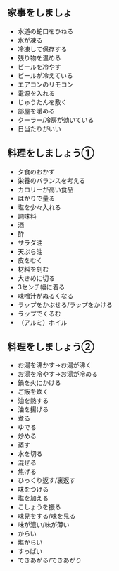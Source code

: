 ## 家事をしましょ
- 水道の蛇口をひねる
- 水が凍る
- 冷凍して保存する
- 残り物を温める
- ビールを冷やす
- ビールが冷えている
- エアコンのリモコン
- 電源を入れる
- じゅうたんを敷く
- 部屋を暖める
- クーラー/冷房が効いている
- 日当たりがいい
## 料理をしましょう①
- 夕食のおかず
- 栄養のバランスを考える
- カロリーが高い食品
- はかりで量る
- 塩を少々入れる
- 調味料
- 酒
- 酢
- サラダ油
- 天ぷら油
- 皮をむく
- 材料を刻む
- 大きめに切る
- 3センチ幅に着る
- 味噌汁がぬるくなる
- ラップをかぶせる/ラップをかける
- ラップでくるむ
- （アルミ）ホイル
## 料理をしましょう②
- お湯を沸かす→お湯が沸く
- お湯を冷やす→お湯が冷める
- 鍋を火にかける
- ご飯を炊く
- 油を熱する
- 油を揚げる
- 煮る
- ゆでる
- 炒める
- 蒸す
- 水を切る
- 混ぜる
- 焦げる
- ひっくり返す/裏返す
- 味をつける
- 塩を加える
- こしょうを振る
- 味見をする/味を見る
- 味が濃い/味が薄い
- からい
- 塩からい
- すっぱい
- できあがる/できあがり